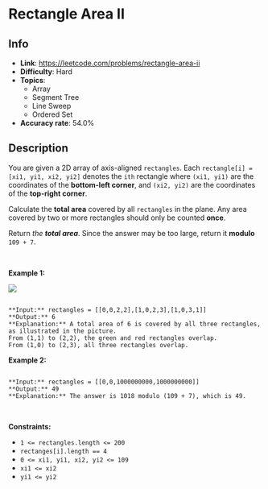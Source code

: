 # Rectangle Area II

## Info  
- **Link**: https://leetcode.com/problems/rectangle-area-ii
- **Difficulty**: Hard  
- **Topics**:   
    - Array
    - Segment Tree
    - Line Sweep
    - Ordered Set
- **Accuracy rate**: 54.0%  

## Description  
    
You are given a 2D array of axis-aligned `rectangles`. Each `rectangle[i] = [xi1, yi1, xi2, yi2]` denotes the `ith` rectangle where `(xi1, yi1)` are the coordinates of the **bottom-left corner**, and `(xi2, yi2)` are the coordinates of the **top-right corner**.


Calculate the **total area** covered by all `rectangles` in the plane. Any area covered by two or more rectangles should only be counted **once**.


Return *the **total area***. Since the answer may be too large, return it **modulo** `109 + 7`.


 


**Example 1:**


![](https://s3-lc-upload.s3.amazonaws.com/uploads/2018/06/06/rectangle_area_ii_pic.png)

```

**Input:** rectangles = [[0,0,2,2],[1,0,2,3],[1,0,3,1]]
**Output:** 6
**Explanation:** A total area of 6 is covered by all three rectangles, as illustrated in the picture.
From (1,1) to (2,2), the green and red rectangles overlap.
From (1,0) to (2,3), all three rectangles overlap.

```

**Example 2:**



```

**Input:** rectangles = [[0,0,1000000000,1000000000]]
**Output:** 49
**Explanation:** The answer is 1018 modulo (109 + 7), which is 49.

```

 


**Constraints:**


* `1 <= rectangles.length <= 200`
* `rectanges[i].length == 4`
* `0 <= xi1, yi1, xi2, yi2 <= 109`
* `xi1 <= xi2`
* `yi1 <= yi2`


  
    